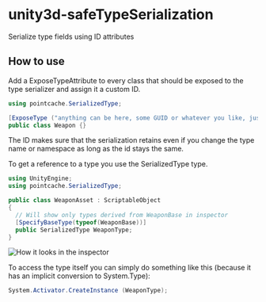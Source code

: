 # unity3d-safeTypeSerialization
Serialize type fields using ID attributes

## How to use

Add a ExposeTypeAttribute to every class that should be exposed to the type serializer and assign it a custom ID.

```cs
using pointcache.SerializedType;

[ExposeType ("anything can be here, some GUID or whatever you like, just make sure you dont change it")]
public class Weapon {}
```

The ID makes sure that the serialization retains even if you change the type name or namespace as long as the id stays the same.

To get a reference to a type you use the SerializedType type.

```cs
using UnityEngine;
using pointcache.SerializedType;

public class WeaponAsset : ScriptableObject
{
  // Will show only types derived from WeaponBase in inspector
  [SpecifyBaseType(typeof(WeaponBase))]
  public SerializedType WeaponType;
}
```

![How it looks in the inspector](https://i.imgur.com/pzL32gW.png)

To access the type itself you can simply do something like this (because it has an implicit conversion to System.Type):

```cs
System.Activator.CreateInstance (WeaponType);
```
